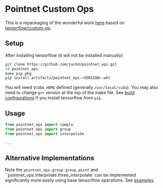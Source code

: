 # Pointnet Custom Ops

This is a repackaging of the wonderful work [here](https://github.com/charlesq34/pointnet2) based on [tensorflow/custom-op](https://github.com/tensorflow/custom-op).

## Setup

After installing tensorflow (it will not be installed manually)

```bash
git clone https://github.com/jackd/pointnet_ops.git
cd pointnet_ops
make pip_pkg
pip install artifacts/pointnet_ops-<VERSION>.whl
```

You will need `$CUDA_HOME` defined (generally `/usr/local/cuda`). You may also need to change `g++` version at the top of the make file. See [build configurations](https://www.tensorflow.org/install/source#tested_build_configurations) if you install tensorflow from `pip`.

## Usage

```python
from pointnet_ops import sample
from pointnet_ops import group
from pointnet_ops import interpolate

...
```

## Alternative Implementations

Note the `pointnet_ops.group.group_point` and ``pointnet_ops.interpolate.three_interpolate` can be implemented significantly more easily using base tensorflow operations. See [examples](examples).
